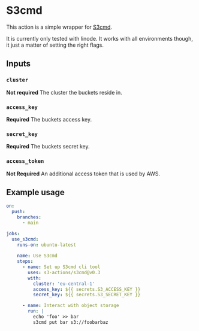 # S3cmd

This action is a simple wrapper for [S3cmd](https://s3tools.org/s3cmd). 

It is currently only tested with linode. It works with all environments though, it just a matter of setting the right flags.

## Inputs

### `cluster`

**Not required** The cluster the buckets reside in.

### `access_key`

**Required**  The buckets access key.

### `secret_key`

**Required**  The buckets secret key.

### `access_token`

**Not Required**  An additional access token that is used by AWS.

## Example usage

```yml
on:
  push:
    branches:
      - main

jobs:
  use_s3cmd:
    runs-on: ubuntu-latest
    
    name: Use S3cmd
    steps:
      - name: Set up S3cmd cli tool
        uses: s3-actions/s3cmd@v0.3
        with:
          cluster: 'eu-central-1'
          access_key: ${{ secrets.S3_ACCESS_KEY }}
          secret_key: ${{ secrets.S3_SECRET_KEY }}

      - name: Interact with object storage
        run: |
          echo 'foo' >> bar
          s3cmd put bar s3://foobarbaz

```


